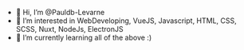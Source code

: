 - 👋 Hi, I’m @Pauldb-Levarne
- 👀 I’m interested in WebDeveloping, VueJS, Javascript, HTML, CSS, SCSS, Nuxt,  NodeJs, ElectronJS
- 🌱 I’m currently learning all of the above :)

